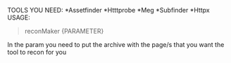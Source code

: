 TOOLS YOU NEED:
  *Assetfinder
  *Htttprobe
  *Meg
  *Subfinder
  *Httpx
USAGE:
  >reconMaker {PARAMETER}

In the param you need to put the archive with the page/s that you want the tool to recon for you
